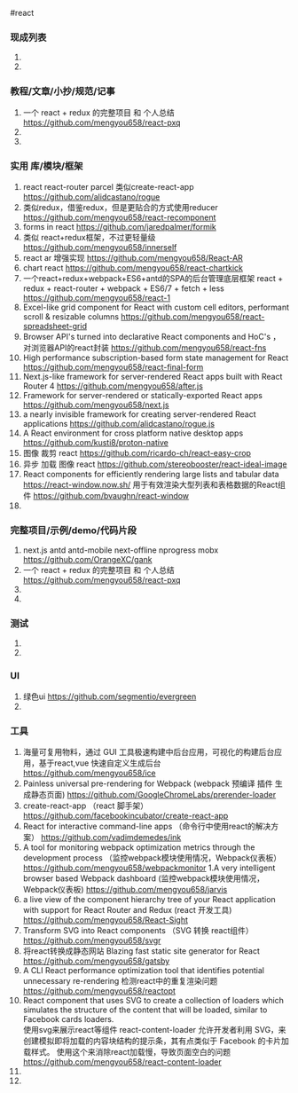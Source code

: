 #react
### 现成列表
1. 
1. 
### 教程/文章/小抄/规范/记事
1. 一个 react + redux 的完整项目 和 个人总结
https://github.com/mengyou658/react-pxq
1. 
1. 
### 实用 库/模块/框架
1. react react-router parcel 类似create-react-app
https://github.com/alidcastano/rogue
1. 类似redux，借鉴redux，但是更贴合的方式使用reducer
https://github.com/mengyou658/react-recomponent
1. forms in react
https://github.com/jaredpalmer/formik
1. 类似 react+redux框架，不过更轻量级
https://github.com/mengyou658/innerself
1. react ar 增强实现
https://github.com/mengyou658/React-AR
1. chart react 
https://github.com/mengyou658/react-chartkick
1. 一个react+redux+webpack+ES6+antd的SPA的后台管理底层框架 react + redux + react-router + webpack + ES6/7 + fetch + less
https://github.com/mengyou658/react-1
1. Excel-like grid component for React with custom cell editors, performant scroll & resizable columns 
https://github.com/mengyou658/react-spreadsheet-grid
1. Browser API's turned into declarative React components and HoC's ， 对浏览器API的react封装
https://github.com/mengyou658/react-fns
1. High performance subscription-based form state management for React 
https://github.com/mengyou658/react-final-form
1.  Next.js-like framework for server-rendered React apps built with React Router 4 
https://github.com/mengyou658/after.js
1. Framework for server-rendered or statically-exported React apps
https://github.com/mengyou658/next.js
1. a nearly invisible framework for creating server-rendered React applications 
https://github.com/alidcastano/rogue.js
1. A React environment for cross platform native desktop apps
https://github.com/kusti8/proton-native
1. 图像 裁剪 react
https://github.com/ricardo-ch/react-easy-crop
1. 异步 加载 图像 react
https://github.com/stereobooster/react-ideal-image
1. React components for efficiently rendering large lists and tabular data https://react-window.now.sh/ 用于有效渲染大型列表和表格数据的React组件
https://github.com/bvaughn/react-window
1. 
### 完整项目/示例/demo/代码片段
1.  next.js antd  antd-mobile next-offline nprogress mobx
https://github.com/OrangeXC/gank
1. 一个 react + redux 的完整项目 和 个人总结
https://github.com/mengyou658/react-pxq
1. 
1. 
### 测试
1. 
1. 
### UI
1. 绿色ui
https://github.com/segmentio/evergreen
1. 
### 工具
1. 海量可复用物料，通过 GUI 工具极速构建中后台应用，可视化的构建后台应用，基于react,vue 快速自定义生成后台
https://github.com/mengyou658/ice
1. Painless universal pre-rendering for Webpack (webpack 预编译 插件 生成静态页面)
https://github.com/GoogleChromeLabs/prerender-loader
1. create-react-app （react 脚手架）
https://github.com/facebookincubator/create-react-app
1. React for interactive command-line apps （命令行中使用react的解决方案）
https://github.com/vadimdemedes/ink
1. A tool for monitoring webpack optimization metrics through the development process （监控webpack模块使用情况，Webpack仪表板）
https://github.com/mengyou658/webpackmonitor
1.A very intelligent browser based Webpack dashboard (监控webpack模块使用情况，Webpack仪表板)
https://github.com/mengyou658/jarvis
1. a live view of the component hierarchy tree of your React application with support for React Router and Redux (react 开发工具)
https://github.com/mengyou658/React-Sight
1. Transform SVG into React components （SVG 转换 react组件）
https://github.com/mengyou658/svgr
1. 将react转换成静态网站 Blazing fast static site generator for React 
https://github.com/mengyou658/gatsby
1. A CLI React performance optimization tool that identifies potential unnecessary re-rendering 检测react中的重复渲染问题
https://github.com/mengyou658/reactopt
1.  React component that uses SVG to create a collection of loaders which simulates the structure of the content that will be loaded, similar to Facebook cards loaders.  
使用svg来展示react等组件 react-content-loader 允许开发者利用 SVG，来创建模拟即将加载的内容块结构的提示条，其有点类似于 Facebook 的卡片加载样式。
使用这个来消除react加载慢，导致页面空白的问题
https://github.com/mengyou658/react-content-loader
1. 
1. 
